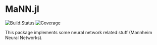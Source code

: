 # MaNN.jl

[![Build Status](https://github.com/JohannesNaegele/MaNN.jl/actions/workflows/CI.yml/badge.svg?branch=main)](https://github.com/JohannesNaegele/MaNN.jl/actions/workflows/CI.yml?query=branch%3Amain)
[![Coverage](https://codecov.io/gh/JohannesNaegele/MaNN.jl/branch/main/graph/badge.svg)](https://codecov.io/gh/JohannesNaegele/MaNN.jl)

This package implements some neural network related stuff (Mannheim Neural Networks).
